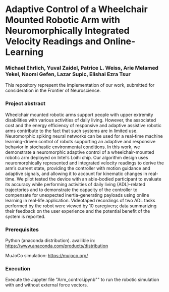 # Adaptive Control of a Wheelchair Mounted Robotic Arm with Neuromorphically Integrated Velocity Readings and Online-Learning

### Michael Ehrlich, Yuval Zaidel, Patrice L. Weiss, Arie Melamed Yekel, Naomi Gefen, Lazar Supic, Elishai Ezra Tsur

This repository represent the implementation of our work, submitted for consideration in the Frontier of Neuroscience.

### Project abstract

Wheelchair mounted robotic arms support people with upper extremity disabilities with various activities of daily living. However, the associated cost and the energy efficiency of responsive and adaptive assistive robotic arms contribute to the fact that such systems are in limited use. Neuromorphic spiking neural networks can be used for a real-time machine learning-driven control of robots supporting an adaptive and responsive behavior in stochastic environmental conditions. In this work, we demonstrate a neuromorphic adaptive control of a wheelchair-mounted robotic arm deployed on Intel’s Loihi chip. Our algorithm design uses neuromorphically represented and integrated velocity readings to derive the arm’s current state, providing the controller with motion guidance and adaptive signals, and allowing it to account for kinematic changes in real-time. We pilot tested the device with an able-bodied participant to evaluate its accuracy while performing activities of daily living (ADL)-related trajectories and to demonstrate the capacity of the controller to compensate for unexpected inertia-generating payloads using online learning in real-life application. Videotaped recordings of two ADL tasks performed by the robot were viewed by 10 caregivers; data summarizing their feedback on the user experience and the potential benefit of the system is reported.

### Prerequisites
Python (anaconda distribution). availible in: https://www.anaconda.com/products/distribution

MuJoCo simulation: https://mujoco.org/

### Execution
Execute the Jupyter file "Arm_control.ipynb"" to run the robotic simulation with and without external force vectors.


